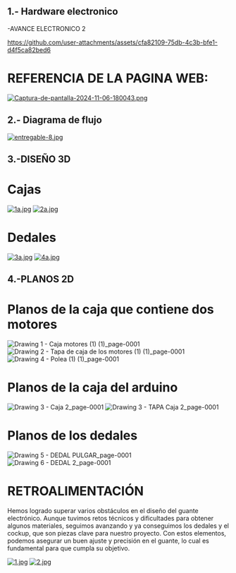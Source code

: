 ## 1.-  Hardware electronico

-AVANCE ELECTRONICO 2

https://github.com/user-attachments/assets/cfa82109-75db-4c3b-bfe1-d4f5ca82bed6

# REFERENCIA DE LA PAGINA WEB:

[![Captura-de-pantalla-2024-11-06-180043.png](https://i.postimg.cc/L4YgX8N2/Captura-de-pantalla-2024-11-06-180043.png)](https://postimg.cc/c6WLkZpb)

## 2.- Diagrama de flujo
[![entregable-8.jpg](https://i.postimg.cc/W31hZdC6/entregable-8.jpg)](https://postimg.cc/4KjfkxJm)


## 3.-DISEÑO 3D

# Cajas

[![1a.jpg](https://i.postimg.cc/mrsGJKSP/1a.jpg)](https://postimg.cc/cvXj892W)
[![2a.jpg](https://i.postimg.cc/zBDYXW65/2a.jpg)](https://postimg.cc/sBLNTB30)

# Dedales

[![3a.jpg](https://i.postimg.cc/6p1vhLVb/3a.jpg)](https://postimg.cc/hXTvDm5V)
[![4a.jpg](https://i.postimg.cc/TPLWNLCd/4a.jpg)](https://postimg.cc/SX4sJKB3)

## 4.-PLANOS 2D
# Planos de la caja que contiene dos motores
![Drawing 1 - Caja motores (1) (1)_page-0001](https://github.com/user-attachments/assets/ec9013e8-3405-4437-95d7-df89dad5a76c)
![Drawing 2 - Tapa de caja de los motores (1) (1)_page-0001](https://github.com/user-attachments/assets/dbb250c7-292f-4b90-8d41-1df1175fd4df)
![Drawing 4 - Polea (1) (1)_page-0001](https://github.com/user-attachments/assets/348d9fbb-550b-4ba1-b63f-c5e3e62a9a62)

# Planos de la caja del arduino
![Drawing 3 - Caja 2_page-0001](https://github.com/user-attachments/assets/41c32b2d-1de1-48f5-990f-7d602c5560d4)
![Drawing 3 - TAPA Caja 2_page-0001](https://github.com/user-attachments/assets/40cec502-710b-461b-9c8a-f23a11819170)

# Planos de los dedales
![Drawing 5 - DEDAL PULGAR_page-0001](https://github.com/user-attachments/assets/3d4bedd1-931a-4867-a08f-bf892c53826f)
![Drawing 6 - DEDAL 2_page-0001](https://github.com/user-attachments/assets/e872cfd1-a400-422b-bbea-b4b33739156c)


# RETROALIMENTACIÓN
Hemos logrado superar varios obstáculos en el diseño del guante electrónico. Aunque tuvimos retos técnicos y dificultades para obtener algunos materiales, seguimos avanzando y ya conseguimos los dedales y el cockup, que son piezas clave para nuestro proyecto. Con estos elementos, podemos asegurar un buen ajuste y precisión en el guante, lo cual es fundamental para que cumpla su objetivo.

[![1.jpg](https://i.postimg.cc/XvRnjp3Y/1.jpg)](https://postimg.cc/DWP95f89)
[![2.jpg](https://i.postimg.cc/508b6bNq/2.jpg)](https://postimg.cc/XGNTPM5p)
